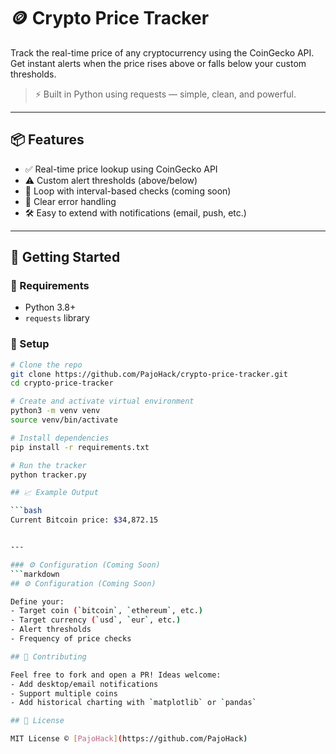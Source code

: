 # 🪙 Crypto Price Tracker

Track the real-time price of any cryptocurrency using the CoinGecko API.  
Get instant alerts when the price rises above or falls below your custom thresholds.  

> ⚡ Built in Python using requests — simple, clean, and powerful.

---

## 📦 Features

- ✅ Real-time price lookup using CoinGecko API
- ⚠️ Custom alert thresholds (above/below)
- 🔁 Loop with interval-based checks (coming soon)
- 💬 Clear error handling
- 🛠️ Easy to extend with notifications (email, push, etc.)

---

## 🚀 Getting Started

### 🔧 Requirements

- Python 3.8+
- `requests` library

### 🧰 Setup

```bash
# Clone the repo
git clone https://github.com/PajoHack/crypto-price-tracker.git
cd crypto-price-tracker

# Create and activate virtual environment
python3 -m venv venv
source venv/bin/activate

# Install dependencies
pip install -r requirements.txt

# Run the tracker
python tracker.py

## 📈 Example Output

```bash
Current Bitcoin price: $34,872.15


---

### ⚙️ Configuration (Coming Soon)
```markdown
## ⚙️ Configuration (Coming Soon)

Define your:
- Target coin (`bitcoin`, `ethereum`, etc.)
- Target currency (`usd`, `eur`, etc.)
- Alert thresholds
- Frequency of price checks

## 🤝 Contributing

Feel free to fork and open a PR! Ideas welcome:
- Add desktop/email notifications
- Support multiple coins
- Add historical charting with `matplotlib` or `pandas`

## 📜 License

MIT License © [PajoHack](https://github.com/PajoHack)
